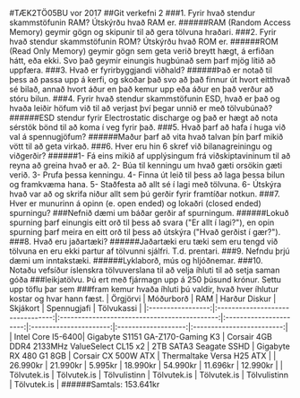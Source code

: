 #TÆK2TÖ05BU vor 2017
##Git verkefni 2
###1. Fyrir hvað stendur skammstöfunin RAM? Útskýrðu hvað RAM er.
######RAM (Random Access Memory) geymir gögn og skipunir til að gera tölvuna hraðari.
###2. Fyrir hvað stendur skammstöfunin ROM? Útskýrðu hvað ROM er.
######ROM (Read Only Memory) geymir gögn sem geta verið breytt hægt, á erfiðan hátt, eða ekki. Svo það geymir einungis hugbúnað sem þarf mjög lítið að uppfæra.
###3. Hvað er fyrirbyggjandi viðhald?
######Það er notað til þess að passa upp á kerfi, og skoðar það svo að það finnur út hvort eitthvað sé bilað, annað hvort áður en það kemur upp eða áður en það verður að stóru bilun.
###4. Fyrir hvað stendur skammstöfunin ESD, hvað er það og hvaða leiðir höfum við til að verjast því þegar unnið er með tölvubúnað?
######ESD stendur fyrir Electrostatic discharge og það er hægt að nota sérstök bönd til að koma í veg fyrir það.
###5. Hvað þarf að hafa í huga við val á spennugjöfum?
######Maður þarf að vita hvað talvan þín þarf mikið vött til að geta virkað.
###6. Hver eru hin 6 skref við bilanagreiningu og viðgerðir?
######1- Fá eins mikið af upplýsingum frá viðskiptavininum til að reyna að greina hvað er að.
	2- Búa til kenningu um hvað gæti orsökin gæti verið.
	3- Prufa þessa kenningu.
	4- Finna út leið til þess að laga þessa bilun og framkvæma hana.
	5- Staðfesta að allt sé í lagi með tölvuna.
	6- Útskýra hvað var að og skrifa niður allt sem þú gerðir fyrir framtíðar notkun.
###7. Hver er munurinn á opinn (e. open ended) og lokaðri (closed ended) spurningu?
###Nefnið dæmi um báðar gerðir af spurningum.
######Lokuð spurning þarf einungis eitt orð til þess að svara ("Er allt í lagi?"), en opin spurning þarf meira en eitt orð til þess að útskýra ("Hvað gerðist í gær?").
###8. Hvað eru jaðartæki?
######Jaðartæki eru tæki sem eru tengd við tölvuna en eru ekki partur af tölvunni sjálfri. T.d. prentari.
###9. Nefndu þrjú dæmi um inntakstæki.
######Lyklaborð, mús og hljóðnemar.
###10. Notaðu vefsíður íslenskra tölvuverslana til að velja íhluti til að setja saman góða
###leikjatölvu. Þú ert með fjármagn upp á 250 þúsund krónur. Settu upp töflu þar sem
###fram kemur hvaða íhluti þú valdir, hvað hver íhlutur kostar og hvar hann fæst.
| Örgjörvi          | Móðurborð                        | RAM                                          | Harður Diskur          | Skjákort               | Spennugjafi         | Tölvukassi                |
|:-----------------:|:--------------------------------:|:--------------------------------------------:|:----------------------:|:----------------------:|:-------------------:|:-------------------------:|
| Intel Core I5-6400| Gigabyte S1151 GA-Z170-Gaming K3 | Corsair 4GB DDR4 2133MHz ValueSelect CL15 x2 | 2TB SATA3 Seagate SSHD | Gigabyte RX 480 G1 8GB | Corsair CX 500W ATX | Thermaltake Versa H25 ATX |
| 26.990kr          | 21.990kr                         | 5.995kr                                      | 18.990kr               | 54.990kr               | 11.696kr            | 12.990kr                  |
| Tölvutek.is       | Tölvutek.is                      | Tölvulistinn                                 | Tölvutek.is            | Tölvutek.is            | Tölvulistinn        | Tölvutek.is               |
######Samtals: 153.641kr